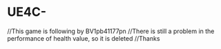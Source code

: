 # UE4C-
//This game is following by BV1pb41177pn
//There is still a problem in the performance of health value, so it is deleted
//Thanks
